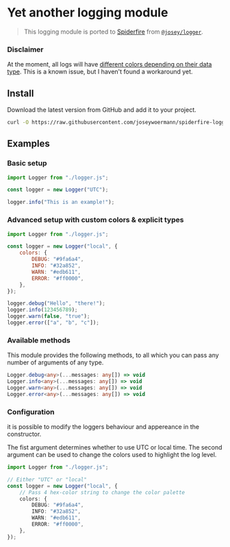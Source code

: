 # Yet another logging module

> This logging module is ported to [Spiderfire](https://github.com/Redfire75369/spiderfire/) from [`@josey/logger`](https://github.com/joseywoermann/logger).

### Disclaimer
At the moment, all logs will have [different colors depending on their data type](https://github.com/Redfire75369/spiderfire/issues/19). This is a known issue, but I haven't found a workaround yet.

## Install

Download the latest version from GitHub and add it to your project.

```sh
curl -O https://raw.githubusercontent.com/joseywoermann/spiderfire-logger/master/logger.js
```

## Examples

### Basic setup

```js
import Logger from "./logger.js";

const logger = new Logger("UTC");

logger.info("This is an example!");
```

### Advanced setup with custom colors & explicit types

```js
import Logger from "./logger.js";

const logger = new Logger("local", {
    colors: {
        DEBUG: "#9fa6a4",
        INFO: "#32a852",
        WARN: "#edb611",
        ERROR: "#ff0000",
    },
});

logger.debug("Hello", "there!");
logger.info(123456789);
logger.warn(false, "true");
logger.error(["a", "b", "c"]);
```

### Available methods

This module provides the following methods, to all which you can pass any number of arguments of any type.

```ts
Logger.debug<any>(...messages: any[]) => void
Logger.info<any>(...messages: any[]) => void
Logger.warn<any>(...messages: any[]) => void
Logger.error<any>(...messages: any[]) => void
```

### Configuration

it is possible to modify the loggers behaviour and appereance in the constructor.

The fist argument determines whether to use UTC or local time.
The second argument can be used to change the colors used to highlight the log level.

```ts
import Logger from "./logger.js";

// Either "UTC" or "local"
const logger = new Logger("local", {
    // Pass 4 hex-color string to change the color palette
    colors: {
        DEBUG: "#9fa6a4",
        INFO: "#32a852",
        WARN: "#edb611",
        ERROR: "#ff0000",
    },
});
```
